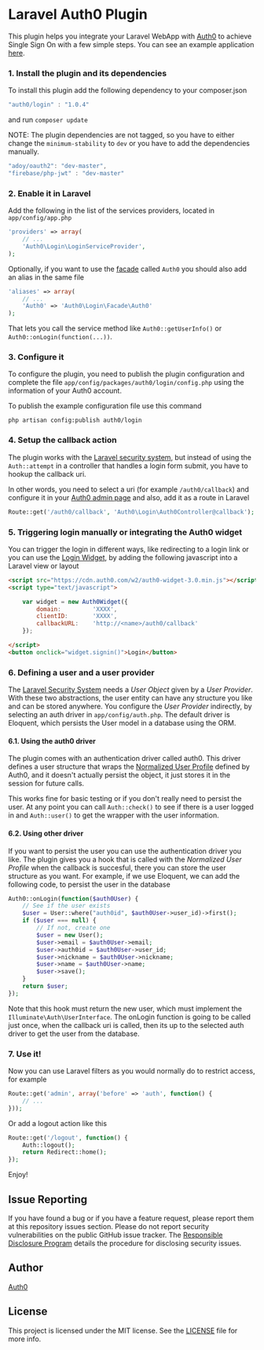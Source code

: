 # Laravel Auth0 Plugin
This plugin helps you integrate your Laravel WebApp with [Auth0](https://auth0.com/) to achieve Single Sign On with a few simple steps. You can see an example application [here](https://github.com/auth0/laravel-auth0-sample).

### 1. Install the plugin and its dependencies

To install this plugin add the following dependency to your composer.json

```js
"auth0/login" : "1.0.4"
```

and run `composer update`

NOTE: The plugin dependencies are not tagged, so you have to either change the `minimum-stability` to `dev` or you have to add the dependencies manually.

```js
"adoy/oauth2": "dev-master",
"firebase/php-jwt" : "dev-master"
```

### 2. Enable it in Laravel
Add the following in the list of the services providers, located in `app/config/app.php`

```php
'providers' => array(
    // ...
    'Auth0\Login\LoginServiceProvider',
);
```

Optionally, if you want to use the [facade](http://laravel.com/docs/facades) called `Auth0` you should also add an alias in the same file

```php
'aliases' => array(
    // ...
    'Auth0' => 'Auth0\Login\Facade\Auth0'
);
```

That lets you call the service method like `Auth0::getUserInfo()` or `Auth0::onLogin(function(...))`.

### 3. Configure it

To configure the plugin, you need to publish the plugin configuration and complete the file `app/config/packages/auth0/login/config.php` using the information of your Auth0 account.

To publish the example configuration file use this command

    php artisan config:publish auth0/login

### 4. Setup the callback action

The plugin works with the [Laravel security system](http://laravel.com/docs/security), but instead of using the `Auth::attempt` in a controller that handles a login form submit, you have to hookup the callback uri.

In other words, you need to select a uri (for example `/auth0/callback`) and configure it in your [Auth0 admin page](https://app.auth0.com/#/applications/) and also, add it as a route in Laravel

```php
Route::get('/auth0/callback', 'Auth0\Login\Auth0Controller@callback');
```

### 5. Triggering login manually or integrating the Auth0 widget

You can trigger the login in different ways, like redirecting to a login link or you can use the [Login Widget](https://docs.auth0.com/login-widget2), by adding the following javascript into a Laravel view or layout

```html
<script src="https://cdn.auth0.com/w2/auth0-widget-3.0.min.js"></script>
<script type="text/javascript">

    var widget = new Auth0Widget({
        domain:         'XXXX',
        clientID:       'XXXX',
        callbackURL:    'http://<name>/auth0/callback'
    });

</script>
<button onclick="widget.signin()">Login</button>
```


### 6. Defining a user and a user provider

The [Laravel Security System](http://laravel.com/docs/security) needs a *User Object* given by a *User Provider*. With these two abstractions, the user entity can have any structure you like and can be stored anywhere. You configure the *User Provider* indirectly, by selecting an auth driver in `app/config/auth.php`. The default driver is Eloquent, which persists the User model in a database using the ORM.

#### 6.1. Using the auth0 driver

The plugin comes with an authentication driver called auth0. This driver defines a user structure that wraps the [Normalized User Profile](https://docs.auth0.com/user-profile) defined by Auth0, and it doesn't actually persist the object, it just stores it in the session for future calls.

This works fine for basic testing or if you don't really need to persist the user. At any point you can call `Auth::check()` to see if there is a user logged in and `Auth::user()` to get the wrapper with the user information.

#### 6.2. Using other driver

If you want to persist the user you can use the authentication driver you like. The plugin gives you a hook that is called with the *Normalized User Profile* when the callback is succesful, there you can store the user structure as you want. For example, if we use Eloquent, we can add the following code, to persist the user in the database

```php
Auth0::onLogin(function($auth0User) {
    // See if the user exists
    $user = User::where("auth0id", $auth0User->user_id)->first();
    if ($user === null) {
        // If not, create one
        $user = new User();
        $user->email = $auth0User->email;
        $user->auth0id = $auth0User->user_id;
        $user->nickname = $auth0User->nickname;
        $user->name = $auth0User->name;
        $user->save();
    }
    return $user;
});    
```

Note that this hook must return the new user, which must implement the `Illuminate\Auth\UserInterface`. The onLogin function is going to be called just once, when the callback uri is called, then its up to the selected auth driver to get the user from the database.

### 7. Use it!

Now you can use Laravel filters as you would normally do to restrict access, for example

```php
Route::get('admin', array('before' => 'auth', function() {
    // ...
}));
```

Or add a logout action like this

```php
Route::get('/logout', function() {
    Auth::logout();
    return Redirect::home();
});
```

Enjoy!

## Issue Reporting

If you have found a bug or if you have a feature request, please report them at this repository issues section. Please do not report security vulnerabilities on the public GitHub issue tracker. The [Responsible Disclosure Program](https://auth0.com/whitehat) details the procedure for disclosing security issues.

## Author

[Auth0](auth0.com)

## License

This project is licensed under the MIT license. See the [LICENSE](LICENSE.txt) file for more info.
